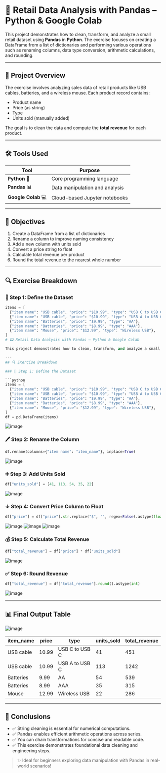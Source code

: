 # 🧾 Retail Data Analysis with Pandas – Python & Google Colab

This project demonstrates how to clean, transform, and analyze a small retail dataset using **Pandas** in **Python**. The exercise focuses on creating a DataFrame from a list of dictionaries and performing various operations such as renaming columns, data type conversion, arithmetic calculations, and rounding.

---

## 📌 Project Overview

The exercise involves analyzing sales data of retail products like USB cables, batteries, and a wireless mouse. Each product record contains:
- Product name
- Price (as string)
- Type
- Units sold (manually added)

The goal is to clean the data and compute the **total revenue** for each product.

---

## 🛠 Tools Used

| Tool           | Purpose                          |
|----------------|----------------------------------|
| **Python** 🐍        | Core programming language |
| **Pandas** 📊        | Data manipulation and analysis |
| **Google Colab** 💻  | Cloud-based Jupyter notebooks |

---

## 🎯 Objectives

1. Create a DataFrame from a list of dictionaries
2. Rename a column to improve naming consistency
3. Add a new column with units sold
4. Convert a price string to float
5. Calculate total revenue per product
6. Round the total revenue to the nearest whole number

---

## 🔍 Exercise Breakdown

### 🧱 Step 1: Define the Dataset
```python
items = [
  {"item name": "USB cable", "price": "$10.99", "type": "USB C to USB C"},
  {"item name": "USB cable", "price": "$10.99", "type": "USB A to USB C"},
  {"item name": "Batteries", "price": "$9.99", "type": "AA"},
  {"item name": "Batteries", "price": "$8.99", "type": "AAA"},
  {"item name": "Mouse", "price": "$12.99", "type": "Wireless USB"},
]
# 📟 Retail Data Analysis with Pandas – Python & Google Colab

This project demonstrates how to clean, transform, and analyze a small retail dataset using **Pandas** in **Python**. The exercise focuses on creating a DataFrame from a list of dictionaries and performing various operations such as renaming columns, data type conversion, arithmetic calculations, and rounding.

---
## 🔍 Exercise Breakdown

### 🧱 Step 1: Define the Dataset

```python
items = [
  {"item name": "USB cable", "price": "$10.99", "type": "USB C to USB C"},
  {"item name": "USB cable", "price": "$10.99", "type": "USB A to USB C"},
  {"item name": "Batteries", "price": "$9.99", "type": "AA"},
  {"item name": "Batteries", "price": "$8.99", "type": "AAA"},
  {"item name": "Mouse", "price": "$12.99", "type": "Wireless USB"},
]
df = pd.DataFrame(items)
```
![image](https://github.com/user-attachments/assets/5a47d115-804f-4e3c-939f-a9f11db5f149)


### 🖊️ Step 2: Rename the Column

```python
df.rename(columns={"item name": "item_name"}, inplace=True)
```
![image](https://github.com/user-attachments/assets/d2893174-7b7e-4a9c-869b-fb18452bb7a5)


### ➕ Step 3: Add Units Sold

```python
df["units_sold"] = [41, 113, 54, 35, 22]
```
![image](https://github.com/user-attachments/assets/775b24e0-5b10-447c-bd87-193e4e4d4844)


### ↓ Step 4: Convert Price Column to Float

```python
df["price"] = df["price"].str.replace("$", "", regex=False).astype(float)
```
![image](https://github.com/user-attachments/assets/6448ecf5-3767-44e1-9ccf-5a502f6caa55)
![image](https://github.com/user-attachments/assets/bee357e6-444b-43ca-9c1b-2ebe9c46d96f)
![image](https://github.com/user-attachments/assets/288d2191-6fae-474b-8578-c054694e0d2c)




### 💰 Step 5: Calculate Total Revenue

```python
df["total_revenue"] = df["price"] * df["units_sold"]
```
![image](https://github.com/user-attachments/assets/0adb853f-a41f-43b5-9570-42ea073f60f4)


### ✅ Step 6: Round Revenue

```python
df["total_revenue"] = df["total_revenue"].round().astype(int)
```
![image](https://github.com/user-attachments/assets/9cf2e5d4-0923-499a-aa39-277c4f2af2ab)


---

## 📊 Final Output Table

![image](https://github.com/user-attachments/assets/e59871f2-ff3c-43bc-859d-5aacf8ad4daa)


| item\_name | price | type           | units\_sold | total\_revenue |
| ---------- | ----- | -------------- | ----------- | -------------- |
| USB cable  | 10.99 | USB C to USB C | 41          | 451            |
| USB cable  | 10.99 | USB A to USB C | 113         | 1242           |
| Batteries  | 9.99  | AA             | 54          | 539            |
| Batteries  | 8.99  | AAA            | 35          | 315            |
| Mouse      | 12.99 | Wireless USB   | 22          | 286            |

---

## 📅 Conclusions

* ✅ String cleaning is essential for numerical computations.
* ✅ Pandas enables efficient arithmetic operations across series.
* ✅ You can chain transformations for concise and readable code.
* ✅ This exercise demonstrates foundational data cleaning and engineering steps.

> ✨ Ideal for beginners exploring data manipulation with Pandas in real-world scenarios!

